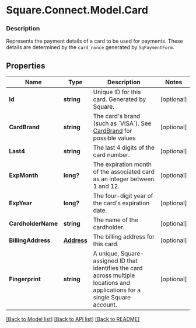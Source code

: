 # Square.Connect.Model.Card

### Description

Represents the payment details of a card to be used for payments. These details are determined by the `card_nonce` generated by `SqPaymentForm`.

## Properties

Name | Type | Description | Notes
------------ | ------------- | ------------- | -------------
**Id** | **string** | Unique ID for this card. Generated by Square. | [optional] 
**CardBrand** | **string** | The card&#39;s brand (such as &#x60;VISA&#x60;). See [CardBrand](#type-cardbrand) for possible values | [optional] 
**Last4** | **string** | The last 4 digits of the card number. | [optional] 
**ExpMonth** | **long?** | The expiration month of the associated card as an integer between 1 and 12. | [optional] 
**ExpYear** | **long?** | The four-digit year of the card&#39;s expiration date. | [optional] 
**CardholderName** | **string** | The name of the cardholder. | [optional] 
**BillingAddress** | [**Address**](Address.md) | The billing address for this card. | [optional] 
**Fingerprint** | **string** | A unique, Square-assigned ID that identifies the card across multiple locations and applications for a single Square account. | [optional] 



[[Back to Model list]](../README.md#documentation-for-models) [[Back to API list]](../README.md#documentation-for-api-endpoints) [[Back to README]](../README.md)

